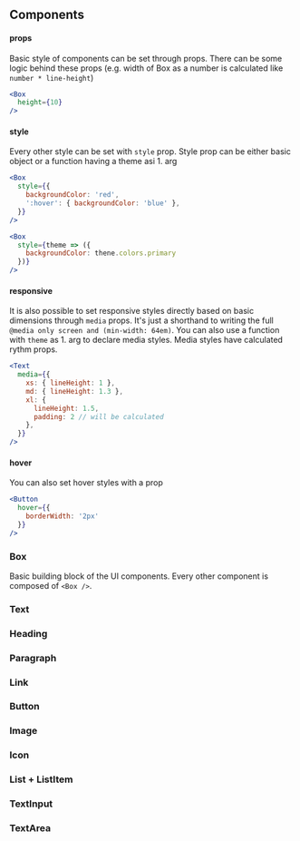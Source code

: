 Components
----------

#### props

Basic style of components can be set through props. There can be some logic behind these props (e.g. width of Box as a number is calculated like `number * line-height`)
```jsx
<Box
  height={10}
/>
```

#### style

Every other style can be set with `style` prop. Style prop can be either basic object or a function having a theme asi 1. arg
```jsx
<Box
  style={{
    backgroundColor: 'red',
    ':hover': { backgroundColor: 'blue' },
  }}
/>

<Box
  style={theme => ({
    backgroundColor: thene.colors.primary
  })}
/>
```

#### responsive

It is also possible to set responsive styles directly based on basic dimensions through `media` props. It's just a shorthand to writing the full `@media only screen and (min-width: 64em)`.
You can also use a function with `theme` as 1. arg to declare media styles. Media styles have calculated rythm props.

```jsx
<Text
  media={{
    xs: { lineHeight: 1 },
    md: { lineHeight: 1.3 },
    xl: {
      lineHeight: 1.5,
      padding: 2 // will be calculated
    },
  }}
/>
```

#### hover

You can also set hover styles with a prop
```jsx
<Button
  hover={{
    borderWidth: '2px'
  }}
/>
```


### Box

Basic building block of the UI components. Every other component is composed of `<Box />`.

### Text

### Heading

### Paragraph

### Link

### Button

### Image

### Icon

### List + ListItem

### TextInput

### TextArea
